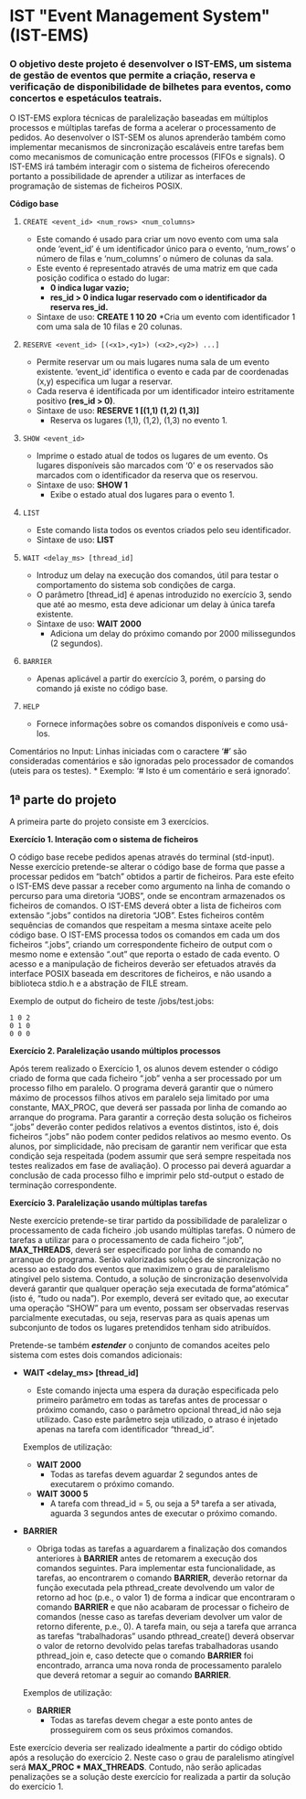 # IST "Event Management System" (IST-EMS)

### O objetivo deste projeto é desenvolver o IST-EMS, um sistema de gestão de eventos que permite a criação, reserva e verificação de disponibilidade de bilhetes para eventos, como concertos e espetáculos teatrais.

O IST-EMS explora técnicas de paralelização baseadas em múltiplos processos e múltiplas tarefas de forma a acelerar o processamento de pedidos.
Ao desenvolver o IST-SEM os alunos aprenderão também como implementar mecanismos de sincronização escaláveis entre tarefas bem como mecanismos de comunicação entre processos (FIFOs e signals).
O IST-EMS irá também interagir com o sistema de ficheiros oferecendo portanto a possibilidade de aprender a utilizar as interfaces de programação de sistemas de ficheiros POSIX.

**Código base**

1. `CREATE <event_id> <num_rows> <num_columns>`
    * Este comando é usado para criar um novo evento com uma sala onde ‘event_id’ é um identificador único para o evento, ‘num_rows’ o número de filas e ‘num_columns’ o número de colunas da sala.
    * Este evento é representado através de uma matriz em que cada posição codifica o estado do lugar:
        * **0 indica lugar vazio;**
        * **res_id > 0 indica lugar reservado com o identificador da reserva res_id.**
    * Sintaxe de uso: **CREATE 1 10 20**
        *Cria um evento com identificador 1 com uma sala de 10 filas e 20 colunas.

2. `RESERVE <event_id> [(<x1>,<y1>) (<x2>,<y2>) ...]`
    * Permite reservar um ou mais lugares numa sala de um evento existente. 
    ‘event_id’ identifica o evento e cada par de coordenadas (x,y) especifica um lugar a reservar.
    * Cada reserva é identificada por um identificador inteiro estritamente positivo **(res_id > 0)**.
    * Sintaxe de uso: **RESERVE 1 [(1,1) (1,2) (1,3)]**
        * Reserva os lugares (1,1), (1,2), (1,3) no evento 1.

3. `SHOW <event_id>`
    * Imprime o estado atual de todos os lugares de um evento. 
    Os lugares disponíveis são marcados com ‘0’ e os reservados são marcados com o identificador da reserva que os reservou.
    * Sintaxe de uso: **SHOW 1**
        * Exibe o estado atual dos lugares para o evento 1.

4. `LIST`
    * Este comando lista todos os eventos criados pelo seu identificador.
    * Sintaxe de uso: **LIST**

5. `WAIT <delay_ms> [thread_id]`
    * Introduz um delay na execução dos comandos, útil para testar o comportamento do sistema sob condições de carga.
    * O parâmetro [thread_id] é apenas introduzido no exercício 3, sendo que até ao mesmo, esta deve adicionar um delay à única tarefa existente.
    * Sintaxe de uso: **WAIT 2000**
        * Adiciona um delay do próximo comando por 2000 milissegundos (2 segundos).

6. `BARRIER`
    * Apenas aplicável a partir do exercício 3, porém, o parsing do comando já existe no código base.

7. `HELP`
    * Fornece informações sobre os comandos disponíveis e como usá-los.


Comentários no Input:
Linhas iniciadas com o caractere ‘**#**’ são consideradas comentários e são ignoradas pelo processador de comandos (uteis para os testes).
    * Exemplo: ‘# Isto é um comentário e será ignorado’.


## 1ª parte do projeto
A primeira parte do projeto consiste em 3 exercícios.

**Exercício 1. Interação com o sistema de ficheiros**

O código base recebe pedidos apenas através do terminal (std-input). 
Nesse exercício pretende-se alterar o código base de forma que passe a processar pedidos em “batch” obtidos a partir de ficheiros.
Para este efeito o IST-EMS deve passar a receber como argumento na linha de comando o percurso para uma diretoria “JOBS”, onde se encontram armazenados os ficheiros de comandos.
O IST-EMS deverá obter a lista de ficheiros com extensão “.jobs” contidos na diretoria “JOB”.
Estes ficheiros contêm sequências de comandos que respeitam a mesma sintaxe aceite pelo código base.
O IST-EMS processa todos os comandos em cada um dos ficheiros “.jobs”, criando um correspondente ficheiro de output com o mesmo nome e extensão “.out” que reporta o
estado de cada evento.
O acesso e a manipulação de ficheiros deverão ser efetuados através da interface POSIX baseada em descritores de ficheiros, e não usando a biblioteca stdio.h e a abstração de FILE stream.

Exemplo de output do ficheiro de teste /jobs/test.jobs:
```
1 0 2
0 1 0
0 0 0
```


**Exercício 2. Paralelização usando múltiplos processos**

Após terem realizado o Exercício 1, os alunos devem estender o código criado de forma que cada ficheiro “.job” venha a ser processado por um processo filho em paralelo.
O programa deverá garantir que o número máximo de processos filhos ativos em paralelo seja limitado por uma constante, MAX_PROC, que deverá ser passada por linha de comando ao arranque do programa.
Para garantir a correção desta solução os ficheiros “.jobs” deverão conter pedidos relativos a eventos distintos, isto é, dois ficheiros “.jobs” não podem conter pedidos relativos ao mesmo evento.
Os alunos, por simplicidade, não precisam de garantir nem verificar que esta condição seja respeitada (podem assumir que será sempre respeitada nos testes realizados em fase de avaliação).
O processo pai deverá aguardar a conclusão de cada processo filho e imprimir pelo std-output o estado de terminação correspondente.


**Exercício 3. Paralelização usando múltiplas tarefas**

Neste exercício pretende-se tirar partido da possibilidade de paralelizar o processamento de cada ficheiro .job usando múltiplas tarefas.
O número de tarefas a utilizar para o processamento de cada ficheiro “.job”, **MAX_THREADS**, deverá ser especificado por linha de comando no arranque do programa.
Serão valorizadas soluções de sincronização no acesso ao estado dos eventos que maximizem o grau de paralelismo atingível pelo sistema.
Contudo, a solução de sincronização desenvolvida deverá garantir que qualquer operação seja executada de forma“atómica” (isto é, “tudo ou nada”). 
Por exemplo, deverá ser evitado que, ao executar uma operação “SHOW” para um evento, possam ser observadas reservas parcialmente executadas, ou seja, reservas para as quais apenas um subconjunto de todos os lugares pretendidos tenham sido atribuídos.

Pretende-se também **_estender_** o conjunto de comandos aceites pelo sistema com estes dois comandos adicionais:

* **WAIT <delay_ms> [thread_id]** 
    * Este comando injecta uma espera da duração especificada pelo primeiro parâmetro em todas as tarefas antes de processar o próximo comando, caso o parâmetro opcional thread_id não seja utilizado. Caso este parâmetro seja utilizado, o atraso é injetado apenas na tarefa com identificador “thread_id”.

    Exemplos de utilização:
    * **WAIT 2000**
        * Todas as tarefas devem aguardar 2 segundos antes de executarem o próximo comando.
    * **WAIT 3000 5**
        * A tarefa com thread_id = 5, ou seja a 5ª tarefa a ser ativada, aguarda 3 segundos antes de executar o próximo comando.

* **BARRIER**
    * Obriga todas as tarefas a aguardarem a finalização dos comandos anteriores à **BARRIER** antes de retomarem a execução dos comandos seguintes.
    Para implementar esta funcionalidade, as tarefas, ao encontrarem o comando **BARRIER**, deverão retornar da função executada pela pthread_create devolvendo um valor de retorno ad hoc (p.e., o valor 1) de forma a indicar que encontraram o comando **BARRIER** e que não acabaram de processar o ficheiro de comandos (nesse caso as tarefas deveriam devolver um valor de retorno diferente, p.e., 0).
    A tarefa main, ou seja a tarefa que arranca as tarefas “trabalhadoras” usando pthread_create() deverá observar o valor de retorno devolvido pelas tarefas trabalhadoras usando pthread_join e, caso detecte que o comando **BARRIER** foi encontrado, arranca uma nova ronda de processamento paralelo que deverá retomar a seguir ao comando **BARRIER**.

    Exemplos de utilização:
    * **BARRIER**
        * Todas as tarefas devem chegar a este ponto antes de prosseguirem com os seus próximos comandos.


Este exercício deveria ser realizado idealmente a partir do código obtido após a resolução do exercício 2.
Neste caso o grau de paralelismo atingível será **MAX_PROC * MAX_THREADS**.
Contudo, não serão aplicadas penalizações se a solução deste exercício for realizada a partir da solução do exercício 1.